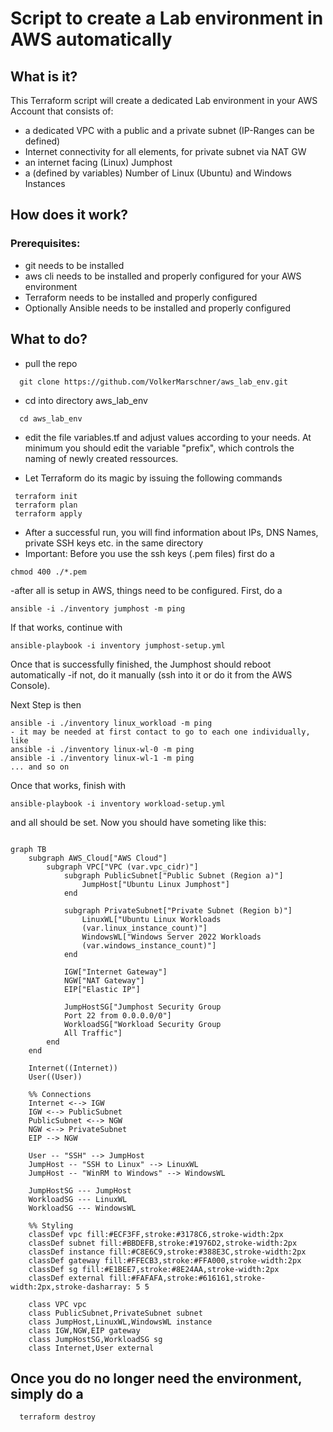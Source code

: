 # Script to create a Lab environment in AWS automatically

## What is it?
This Terraform script will create a dedicated Lab environment in your AWS Account that consists of:
- a dedicated VPC with a public and a private subnet (IP-Ranges can be defined)
- Internet connectivity for all elements, for private subnet via NAT GW
- an internet facing (Linux) Jumphost
- a (defined by variables) Number of Linux (Ubuntu) and Windows Instances

## How does it work?

### Prerequisites:
- git needs to be installed
- aws cli needs to be installed and properly configured for your AWS environment
- Terraform needs to be installed and properly configured
- Optionally Ansible needs to be installed and properly configured

## What to do?

- pull the repo
```
  git clone https://github.com/VolkerMarschner/aws_lab_env.git
```
- cd into directory aws_lab_env
```
  cd aws_lab_env
```
- edit the file variables.tf and adjust values according to your needs. At minimum you should edit the variable "prefix", which controls the naming of newly created ressources.
 
- Let Terraform do its magic by issuing the following commands
```
 terraform init
 terraform plan
 terraform apply
```
- After a successful run, you will find information about IPs, DNS Names, private SSH keys etc. in the same directory
- Important: Before you use the ssh keys (.pem files) first do a
```
chmod 400 ./*.pem
```
-after all is setup in AWS, things need to be configured. First, do a
```
ansible -i ./inventory jumphost -m ping
```
If that works, continue with
```
ansible-playbook -i inventory jumphost-setup.yml
```
Once that is successfully finished, the Jumphost should reboot automatically -if not, do it manually (ssh into it or do it from the AWS Console).

Next Step is then
```
ansible -i ./inventory linux_workload -m ping
- it may be needed at first contact to go to each one individually, like
ansible -i ./inventory linux-wl-0 -m ping
ansible -i ./inventory linux-wl-1 -m ping
... and so on
```
Once that works, finish with
```
ansible-playbook -i inventory workload-setup.yml
```
and all should be set. Now you should have someting like this:

```mermaid

graph TB
    subgraph AWS_Cloud["AWS Cloud"]
        subgraph VPC["VPC (var.vpc_cidr)"]
            subgraph PublicSubnet["Public Subnet (Region a)"]
                JumpHost["Ubuntu Linux Jumphost"]
            end
            
            subgraph PrivateSubnet["Private Subnet (Region b)"]
                LinuxWL["Ubuntu Linux Workloads
                (var.linux_instance_count)"]
                WindowsWL["Windows Server 2022 Workloads
                (var.windows_instance_count)"]
            end
            
            IGW["Internet Gateway"]
            NGW["NAT Gateway"]
            EIP["Elastic IP"]
            
            JumpHostSG["Jumphost Security Group
            Port 22 from 0.0.0.0/0"]
            WorkloadSG["Workload Security Group
            All Traffic"]
        end
    end
    
    Internet((Internet))
    User((User))
    
    %% Connections
    Internet <--> IGW
    IGW <--> PublicSubnet
    PublicSubnet <--> NGW
    NGW <--> PrivateSubnet
    EIP --> NGW
    
    User -- "SSH" --> JumpHost
    JumpHost -- "SSH to Linux" --> LinuxWL
    JumpHost -- "WinRM to Windows" --> WindowsWL
    
    JumpHostSG --- JumpHost
    WorkloadSG --- LinuxWL
    WorkloadSG --- WindowsWL
    
    %% Styling
    classDef vpc fill:#ECF3FF,stroke:#3178C6,stroke-width:2px
    classDef subnet fill:#BBDEFB,stroke:#1976D2,stroke-width:2px
    classDef instance fill:#C8E6C9,stroke:#388E3C,stroke-width:2px
    classDef gateway fill:#FFECB3,stroke:#FFA000,stroke-width:2px
    classDef sg fill:#E1BEE7,stroke:#8E24AA,stroke-width:2px
    classDef external fill:#FAFAFA,stroke:#616161,stroke-width:2px,stroke-dasharray: 5 5
    
    class VPC vpc
    class PublicSubnet,PrivateSubnet subnet
    class JumpHost,LinuxWL,WindowsWL instance
    class IGW,NGW,EIP gateway
    class JumpHostSG,WorkloadSG sg
    class Internet,User external
```
    


## Once you do no longer need the environment, simply do a
```
  terraform destroy
```
